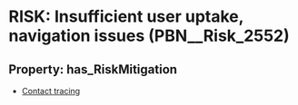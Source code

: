 # RISK: __Insufficient user uptake, navigation issues__ (PBN__Risk_2552)

## Property: has_RiskMitigation

* [Contact tracing](PBN__Mitigation_250)

